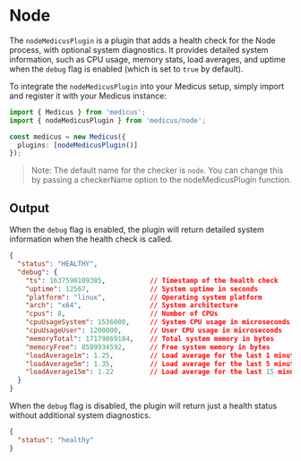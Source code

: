 # Node

The `nodeMedicusPlugin` is a plugin that adds a health check for the Node process, with optional system diagnostics. It provides detailed system information, such as CPU usage, memory stats, load averages, and uptime when the `debug` flag is enabled (which is set to `true` by default).

To integrate the `nodeMedicusPlugin` into your Medicus setup, simply import and register it with your Medicus instance:

```ts
import { Medicus } from 'medicus';
import { nodeMedicusPlugin } from 'medicus/node';

const medicus = new Medicus({
  plugins: [nodeMedicusPlugin()]
});
```

> Note: The default name for the checker is `node`. You can change this by passing a checkerName option to the nodeMedicusPlugin function.

## Output

When the `debug` flag is enabled, the plugin will return detailed system information when the health check is called.

```json
{
  "status": "HEALTHY",
  "debug": {
    "ts": 1637590109385,           // Timestamp of the health check
    "uptime": 12567,               // System uptime in seconds
    "platform": "linux",           // Operating system platform
    "arch": "x64",                 // System architecture
    "cpus": 8,                     // Number of CPUs
    "cpuUsageSystem": 1536000,     // System CPU usage in microseconds
    "cpuUsageUser": 1200000,       // User CPU usage in microseconds
    "memoryTotal": 17179869184,    // Total system memory in bytes
    "memoryFree": 8589934592,      // Free system memory in bytes
    "loadAverage1m": 1.25,         // Load average for the last 1 minute
    "loadAverage5m": 1.35,         // Load average for the last 5 minutes
    "loadAverage15m": 1.22         // Load average for the last 15 minutes
  }
}
```

When the `debug` flag is disabled, the plugin will return just a health status without additional system diagnostics.

```json
{
  "status": "healthy"
}
```
